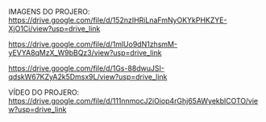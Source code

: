 IMAGENS DO PROJERO:
https://drive.google.com/file/d/152nzIHRiLnaFmNyOKYkPHKZYE-XjO1Ci/view?usp=drive_link

https://drive.google.com/file/d/1mlUo9dN1zhsmM-yEVYA8qMzX_W9bBQz3/view?usp=drive_link

https://drive.google.com/file/d/1Gs-88dwuJSI-qdskW67KZyA2k5Dmsx9L/view?usp=drive_link


VÍDEO DO PROJERO:
https://drive.google.com/file/d/111nnmocJ2iOiop4rGhj65AWyekblCOTO/view?usp=drive_link

